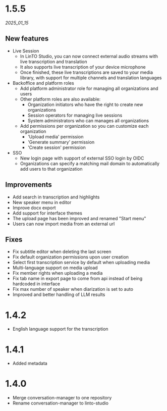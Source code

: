 # 1.5.5

_2025_01_15_

## New features

- Live Session
  - In LinTO Studio, you can now connect external audio streams with live transcription and translation
  - It also supports live transcription of your device microphone
  - Once finished, these live transcriptions are saved to your media library, with support for multiple channels and translation languages
- Backoffice and platform roles
  - Add platform administrator role for managing all organizations and users
  - Other platform roles are also available:
    - Organization initiators who have the right to create new organizations
    - Session operators for managing live sessions
    - System administrators who can manages all organizations
  - Add permissions per organization so you can customize each organization
    - 'Upload media' permission
    - 'Generate summary' permission
    - 'Create session' permission
- SSO
  - New login page with support of external SSO login by OIDC
  - Organizations can specify a matching mail domain to automatically add users to that organization

## Improvements

- Add search in transcription and highlights
- New speaker menu in editor
- Improve docx export
- Add support for interface themes
- The upload page has been improved and renamed "Start menu"
- Users can now import media from an external url

## Fixes

- Fix subtitle editor when deleting the last screen
- Fix default organization permissions upon user creation
- Select first transcription service by default when uploading media
- Multi-language support on media upload
- Fix member rights when uploading a media
- Fix tab name in export page to come from api instead of being hardcoded in interface
- Fix max number of speaker when diarization is set to auto
- Improved and better handling of LLM results

# 1.4.2

- English language support for the transcription

# 1.4.1

- Added metadata

# 1.4.0

- Merge conversation-manager to one repository
- Rename conversation-manager to linto-studio
